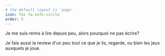 ```yaml
---
# the default layout is 'page'
icon: fas fa-info-circle
order: 5
---
```


Je me suis remis à lire depuis peu, alors pourquoi ne pas écrire?

Je fais aussi la review d'un peu tout ce que je lis, regarde, ou bien les jeux auxquels je joue.

